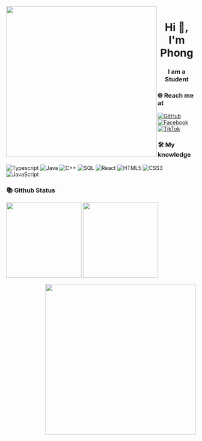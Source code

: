 <img align="left" width="400" src="https://github.githubassets.com/images/modules/profile/profile-first-repo.svg">

<h1 align="center">Hi 👋, I'm Phong</h1>
<h3 align="center">I am a Student</h3>


### 🌐️ Reach me at
[![GitHub](https://img.shields.io/badge/github-%23121011.svg?style=for-the-badge&logo=github&logoColor=white)](https://github.com/Jen-ncode)
[![Facebook](https://img.shields.io/badge/Facebook-%231877F2.svg?style=for-the-badge&logo=Facebook&logoColor=white)](https://www.facebook.com/nguyentran.210)
[![TikTok](https://img.shields.io/badge/TikTok-%23000000.svg?style=for-the-badge&logo=TikTok&logoColor=white)]()

### 🛠 My knowledge
![Typescript](https://img.shields.io/badge/Typescript-%2320232a.svg?style=flat-square&logo=react&logoColor=%2361DAFB)
![Java](https://img.shields.io/badge/java-%2320232a.svg?style=flat-square&logo=react&logoColor=%2361DAFB)
![C++](https://img.shields.io/badge/c++-%2320232a.svg?style=flat-square&logo=react&logoColor=%2361DAFB)
![SQL](https://img.shields.io/badge/sql-%2320232a.svg?style=flat-square&logo=react&logoColor=%2361DAFB)
![React](https://img.shields.io/badge/reactJS-%2320232a.svg?style=flat-square&logo=react&logoColor=%2361DAFB)
![HTML5](https://img.shields.io/badge/html5-%23E34F26.svg?style=flat-square&logo=html5&logoColor=white)
![CSS3](https://img.shields.io/badge/css3-%231572B6.svg?style=flat-square&logo=css3&logoColor=white)
![JavaScript](https://img.shields.io/badge/javascript-%23323330.svg?style=flat-square&logo=javascript&logoColor=%23F7DF1E)

### 📚 Github Status
<p>
 
 <img  height="200" src="https://github-readme-stats.vercel.app/api/top-langs/?username=Jen-ncode&theme=dracula&show_icons=true" />
 <img height="200" src="https://github-readme-stats.vercel.app/api?username=Jen-ncode&show_icons=true&theme=dracula&include_all_commits=true" />
 </p>
<img align="right" width="400" src="https://github.githubassets.com/images/modules/profile/profile-joined-github.svg">
